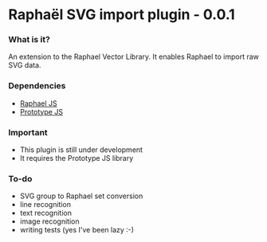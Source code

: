 # Raphaël SVG import plugin - 0.0.1

### What is it?
An extension to the Raphael Vector Library.
It enables Raphael to import raw SVG data.

### Dependencies
- [Raphael JS](http://raphaeljs.com/)
- [Prototype JS](http://prototypejs.org/)

### Important
- This plugin is still under development
- It requires the Prototype JS library

### To-do
- SVG group to Raphael set conversion
- line recognition
- text recognition
- image recognition
- writing tests (yes I've been lazy :-)